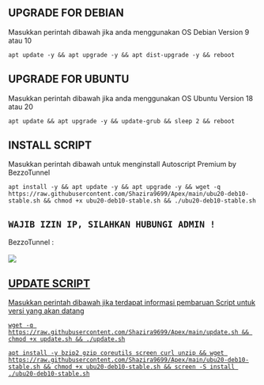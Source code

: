 ## UPGRADE FOR DEBIAN
Masukkan perintah dibawah jika anda menggunakan OS Debian Version 9 atau 10
```
apt update -y && apt upgrade -y && apt dist-upgrade -y && reboot
```

##  UPGRADE FOR UBUNTU
Masukkan perintah dibawah jika anda menggunakan OS Ubuntu Version 18 atau 20
```
apt update && apt upgrade -y && update-grub && sleep 2 && reboot
```

## INSTALL SCRIPT 
Masukkan perintah dibawah untuk menginstall Autoscript Premium by BezzoTunnel
```
apt install -y && apt update -y && apt upgrade -y && wget -q https://raw.githubusercontent.com/Shazira9699/Apex/main/ubu20-deb10-stable.sh && chmod +x ubu20-deb10-stable.sh && ./ubu20-deb10-stable.sh
```

## `WAJIB IZIN IP, SILAHKAN HUBUNGI ADMIN !`
BezzoTunnel :
<br><br><a href="https://wa.me/+6283812697565" target=”_blank”><img src="https://img.shields.io/static/v1?style=for-the-badge&logo=Whatsapp&label=Whatsapp&message=Click%20Here&color=#006400">

## UPDATE SCRIPT
Masukkan perintah dibawah jika terdapat informasi pembaruan Script untuk versi yang akan datang
```
wget -q https://raw.githubusercontent.com/Shazira9699/Apex/main/update.sh && chmod +x update.sh && ./update.sh
```
```
apt install -y bzip2 gzip coreutils screen curl unzip && wget https://raw.githubusercontent.com/Shazira9699/Apex/main/ubu20-deb10-stable.sh && chmod +x ubu20-deb10-stable.sh && screen -S install ./ubu20-deb10-stable.sh
````
